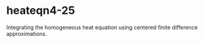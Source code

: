 # heateqn4-25
Integrating the homogeneous heat equation using centered finite difference approximations. 

